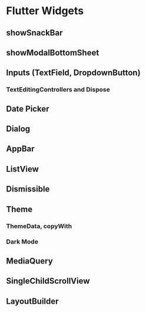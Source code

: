# Flutter Widgets

## showSnackBar

## showModalBottomSheet

## Inputs (TextField, DropdownButton)

### TextEditingControllers and Dispose

## Date Picker

## Dialog

## AppBar

## ListView

## Dismissible

## Theme

### ThemeData, copyWith

### Dark Mode

## MediaQuery

## SingleChildScrollView

## LayoutBuilder

